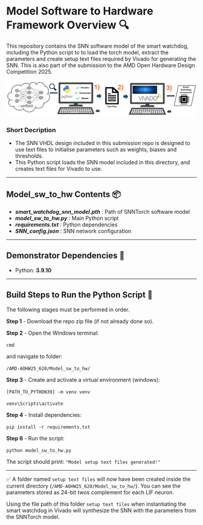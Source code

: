 # Model Software to Hardware Framework Overview 🔍 

This repository contains the SNN software model of the smart watchdog, including the Python script to to load the torch model, extract the parameters and create setup text files required by Vivado for generating the SNN. This is also part of the submission to the AMD Open Hardware Design Competition 2025.

<p align="center">
  <img src="../assets/software_model_to_hardware_framework.PNG" alt="Software Model to Hardware Framework" width="800"/>
</p>

### Short Decription

- The SNN VHDL design included in this submission repo is designed to use text files to initialise parameters such as weights, biases and thresholds.
- This Python script loads the SNN model included in this directory, and creates text files for Vivado to use.

---

## Model_sw_to_hw Contents 📦

- ***smart_watchdog_snn_model.pth*** : Path of SNNTorch software model
- ***model_sw_to_hw.py*** : Main Python script
- ***requirements.txt***  : Python dependencies
- ***SNN_config.json***  : SNN network configuration

---

## Demonstrator Dependencies 📝

- Python: **3.9.10**

---

 ## Build Steps to Run the Python Script 🔨

The following stages must be performed in order.

**Step 1** - Download the repo zip file (if not already done so).

**Step 2** - Open the Windows terminal:

`cmd`

and navigate to folder:

`/AMD-AOHW25_620/Model_sw_to_hw/`

**Step 3** - Create and activate a virtual environment (windows):
         
`[PATH_TO_PYTHON39] -m venv venv`

`venv\Scripts\activate`

**Step 4** - Install dependencies:

`pip install -r requirements.txt`

**Step 6** - Run the script:

`python model_sw_to_hw.py`

The script should print: `"Model setup text files generated!"`

---

✅ A folder named `setup text files` will now have been created inside the current directory (`/AMD-AOHW25_620/Model_sw_to_hw/`). You can see the parameters stored as 24-bit twos complement for each LIF neuron.

Using the file path of this folder `setup text files` when instantiating the smart watchdog in Vivado will synthesize the SNN with the parameters from the SNNTorch model.
